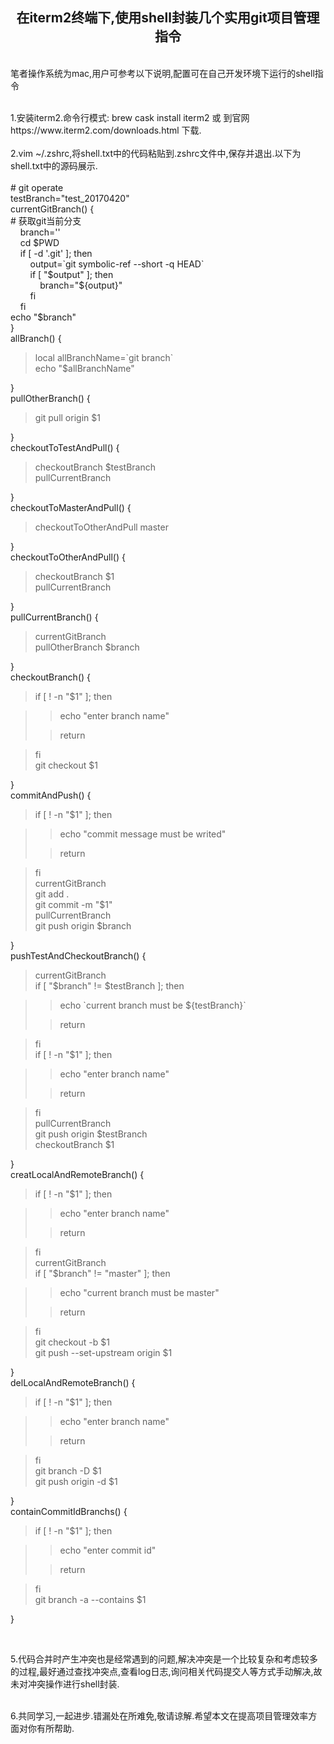 <!DOCTYPE html>
<html lang="zh-cn">
<head>
<meta charset="utf-8"/>
<meta name="viewport" content="width=device-width, initial-scale=1" />
<meta name="referrer" content="origin" />
</head>
<body>
    <p>
    	<h2 style="text-align:center;">
    		在iterm2终端下,使用shell封装几个实用git项目管理指令
    	</h2>
    <br />
    笔者操作系统为mac,用户可参考以下说明,配置可在自己开发环境下运行的shell指令
    </p>
    <p>
    	<br />
    1.安装iterm2.命令行模式: brew cask install iterm2 或 到官网  https://www.iterm2.com/downloads.html  下载.<br />
    <br />
    2.vim ~/.zshrc,将shell.txt中的代码粘贴到.zshrc文件中,保存并退出.以下为shell.txt中的源码展示.<br />
    <br />
    # git operate&nbsp; &nbsp; &nbsp;<br />
    testBranch="test_20170420"<br />
    currentGitBranch() {<br />
    <span> </span># 获取git当前分支<br />
    &nbsp; &nbsp; <span> </span>branch=''<br />
    &nbsp; &nbsp; <span> </span>cd $PWD<br />
    &nbsp; &nbsp; <span> </span>if [ -d '.git' ]; then<br />
    &nbsp; &nbsp; &nbsp; &nbsp; <span> </span>output=`git symbolic-ref --short -q HEAD`<br />
    &nbsp; &nbsp; &nbsp; &nbsp; <span> </span>if [ "$output" ]; then<br />
    &nbsp; &nbsp; &nbsp; &nbsp; &nbsp; &nbsp; <span> </span>branch="${output}"<br />
    &nbsp; &nbsp; &nbsp; &nbsp; <span> </span>fi<br />
    &nbsp; &nbsp; <span> </span>fi<br />
    <span> </span>echo "$branch"<br />
    }<br />
    allBranch() {<br />
    <span> </span>
    <blockquote>
    	local allBranchName=`git branch`<br />
    echo "$allBranchName"
    </blockquote>
    }<br />
    pullOtherBranch() {<br />
    <span> </span>
    <blockquote>
    	git pull origin $1
    </blockquote>
    }<br />
    checkoutToTestAndPull() {<br />
    <span> </span>
    <blockquote>
    	checkoutBranch $testBranch<br />
    pullCurrentBranch
    </blockquote>
    }<br />
    checkoutToMasterAndPull() {<br />
    <span> </span>
    <blockquote>
    	checkoutToOtherAndPull master
    </blockquote>
    }<br />
    checkoutToOtherAndPull() {<br />
    <span> </span>
    <blockquote>
    	checkoutBranch $1<br />
    pullCurrentBranch
    </blockquote>
    }<br />
    pullCurrentBranch() {<br />
    <span> </span>
    <blockquote>
    	currentGitBranch<br />
    pullOtherBranch $branch
    </blockquote>
    }<br />
    checkoutBranch() {<br />
    <span> </span>
    <blockquote>
    	if [ ! -n "$1" ]; then<br />
    </blockquote>
    <blockquote>
    	<blockquote>
    		echo "enter branch name"
    	</blockquote>
    	<blockquote>
    		return
    	</blockquote>
    </blockquote>
    <blockquote>
    	fi<br />
    git checkout $1
    </blockquote>
    }<br />
    commitAndPush() {<br />
    <span> </span>
    <blockquote>
    	if [ ! -n "$1" ]; then<br />
    </blockquote>
    <blockquote>
    	<blockquote>
    		echo "commit message must be writed"
    	</blockquote>
    	<blockquote>
    		return
    	</blockquote>
    </blockquote>
    <blockquote>
    	fi<br />
    currentGitBranch<br />
    git add .<br />
    git commit -m "$1"<br />
    pullCurrentBranch<br />
    git push origin $branch
    </blockquote>
    }<br />
    pushTestAndCheckoutBranch() {<br />
    <span> </span>
    <blockquote>
    	currentGitBranch<br />
    if [ "$branch" != $testBranch ]; then<br />
    </blockquote>
    <blockquote>
    	<blockquote>
    		echo `current branch must be ${testBranch}`
    	</blockquote>
    	<blockquote>
    		return
    	</blockquote>
    </blockquote>
    <blockquote>
    	fi<br />
    if [ ! -n "$1" ]; then<br />
    </blockquote>
    <blockquote>
    	<blockquote>
    		echo "enter branch name"
    	</blockquote>
    	<blockquote>
    		return
    	</blockquote>
    </blockquote>
    <blockquote>
    	fi<br />
    pullCurrentBranch<br />
    git push origin $testBranch<br />
    checkoutBranch $1
    </blockquote>
    }<br />
    creatLocalAndRemoteBranch() {<br />
    <span> </span>
    <blockquote>
    	if [ ! -n "$1" ]; then<br />
    </blockquote>
    <blockquote>
    	<blockquote>
    		echo "enter branch name"
    	</blockquote>
    	<blockquote>
    		return
    	</blockquote>
    </blockquote>
    <blockquote>
    	fi<br />
    currentGitBranch<br />
    if [ "$branch" != "master" ]; then<br />
    </blockquote>
    <blockquote>
    	<blockquote>
    		echo "current branch must be master"
    	</blockquote>
    	<blockquote>
    		return
    	</blockquote>
    </blockquote>
    <blockquote>
    	fi<br />
    git checkout -b $1<br />
    git push --set-upstream origin $1
    </blockquote>
    }<br />
    delLocalAndRemoteBranch() {<br />
    <span> </span>
    <blockquote>
    	if [ ! -n "$1" ]; then<br />
    </blockquote>
    <blockquote>
    	<blockquote>
    		echo "enter branch name"
    	</blockquote>
    	<blockquote>
    		return
    	</blockquote>
    </blockquote>
    <blockquote>
    	fi<br />
    git branch -D $1<br />
    git push origin -d $1
    </blockquote>
    }<br />
    containCommitIdBranchs() {<br />
    <span> </span>
    <blockquote>
    	if [ ! -n "$1" ]; then<br />
    </blockquote>
    <blockquote>
    	<blockquote>
    		echo "enter commit id"
    	</blockquote>
    	<blockquote>
    		return
    	</blockquote>
    </blockquote>
    <blockquote>
    	fi<br />
    git branch -a --contains $1
    </blockquote>
    }<br />
    <p>
        <br />
        <p>5.代码合并时产生冲突也是经常遇到的问题,解决冲突是一个比较复杂和考虑较多的过程,最好通过查找冲突点,查看log日志,询问相关代码提交人等方式手动解决,故未对冲突操作进行shell封装.</p>
    	<br />
    6.共同学习,一起进步.错漏处在所难免,敬请谅解.希望本文在提高项目管理效率方面对你有所帮助.<br />
    </p>
</body>
</html>
